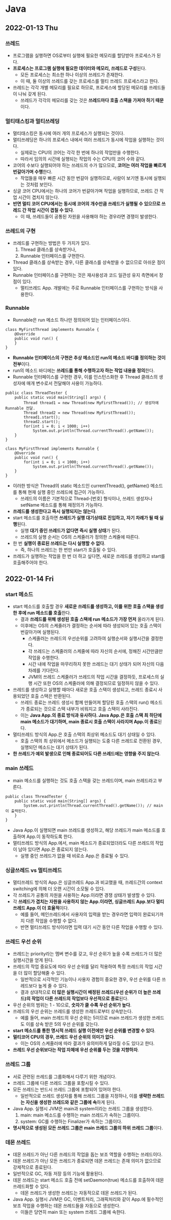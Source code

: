 # Java
## 2022-01-13 Thu

### 쓰레드
* 프로그램을 실행하면 OS로부터 실행에 필요한 메모리를 할당받아 프로세스가 된다.
* **프로세스는 프로그램 실행에 필요한 데이터와 메모리, 쓰레드로 구성**된다.
  * 모든 프로세스는 최소한 하나 이상의 쓰레드가 존재한다.
  * 이 때, 둘 이상의 쓰레드를 갖는 프로세스를 멀티 쓰레드 프로세스라고 한다.
* 쓰레드는 각각 개별 메모리를 필요로 하므로, 프로세스에 할당된 메모리를 쓰레드들이 나눠 갖게 된다.
  * 쓰레드가 각각의 메모리를 갖는 것은 **쓰레드마다 호출 스택을 가져야 하기 때문**이다.

### 멀티태스킹과 멀티쓰레딩
* 멀티태스킹은 동시에 여러 개의 프로세스가 실행되는 것이다.
* 멀티쓰레딩은 하나의 프로세스 내에서 여러 쓰레드가 동시에 작업을 실행하는 것이다.
  * 실제로는 CPU의 코어는 각각 한 번에 하나의 작업만을 수행한다.
  * 따라서 임의의 시간에 실행되는 작업의 수는 CPU의 코어 수와 같다.
* 코어의 수보다 실행되어야 하는 쓰레드의 수가 많으므로, **코어는 여러 작업을 빠르게 번갈아가며 수행**한다.
  * 작업들을 매우 빠른 시간 동안 번갈아 실행하므로, 사람이 보기엔 동시에 실행되는 것처럼 보인다.
* 싱글 코어 CPU에서는 하나의 코어가 번갈아가며 작업을 실행하므로, 쓰레드 간 작업 시간이 겹치지 않는다.
* **반면 멀티 코어 CPU에서는 동시에 코어의 개수만큼 쓰레드가 실행될 수 있으므로 쓰레드 간 작업 시간이 겹칠 수 있다**.
  * 이 때, 쓰레드들이 공통된 자원을 사용해야 하는 경우라면 경쟁이 발생한다.

### 쓰레드의 구현
* 쓰레드를 구현하는 방법은 두 가지가 있다.
  1. Thread 클래스를 상속받거나,
  2. Runnable 인터페이스를 구현한다.
* Thread 클래스를 상속받는 경우, 다른 클래스를 상속받을 수 없으므로 아쉬운 점이 있다.
* Runnable 인터페이스를 구현하는 것은 재사용성과 코드 일관성 유지 측면에서 장점이 있다.
  * 멀티쓰레드 App. 개발에는 주로 Runnable 인터페이스를 구현하는 방식을 사용한다.

### Runnable
* Runnable은 run 메소드 하나만 정의되어 있는 인터페이스이다.
```
class MyFirstThread implements Runnable {
    @Override
    public void run() {
    }
}
```
* **Runnable 인터페이스의 구현은 추상 메소드인 run의 메소드 바디를 정의하는 것이 전부**이다.
* run의 메소드 바디에는 **쓰레드를 통해 수행하고자 하는 작업 내용을 정의**한다.
* Runnable 인터페이스를 구현한 경우, 이를 인스턴스화한 후 Thread 클래스의 생성자에 매개 변수로서 전달해야 사용이 가능하다.
```
public class ThreadTester {
    public static void main(String[] args) {
        Thread thread1 = new Thread(new MyFirstThread()); // 생성자에 Runnable 전달.
        Thread thread2 = new Thread(new MyFirstThread());
        thread1.start();
        thread2.start();
        for(int i = 0; i < 1000; i++)
            System.out.println(Thread.currentThread().getName());
    }
}

class MyFirstThread implements Runnable {
    @Override
    public void run() {
        for(int i = 0; i < 1000; i++)
            System.out.println(Thread.currentThread().getName());
    }
}
```
* 이러한 방식은 Thread의 static 메소드인 currentThread(), getName() 메소드를 통해 현재 실행 중인 쓰레드에 접근이 가능하다.
  * 쓰레드의 이름은 기본적으로 Thread-[번호] 형식이나, 쓰레드 생성자나 setName 메소드를 통해 재정의가 가능하다.
* **쓰레드를 생성한다고 즉시 실행되지는 않는다**.
* start 메소드를 호출하면 **쓰레드가 실행 대기상태로 진입하고, 자기 차례가 될 때 실행**된다.
  * 실행 **대기 중인 쓰레드가 없다면 즉시 실행 상태**가 된다.
  * 쓰레드의 실행 순서는 OS의 스케쥴러가 정의한 스케쥴에 따른다.
* 한 번 **실행이 종료된 쓰레드는 다시 실행할 수 없다**.
  * 즉, 하나의 쓰레드는 한 번만 start가 호출될 수 있다.
* 쓰레드가 실행하는 작업을 한 번 더 하고 싶다면, 새로운 쓰레드를 생성하고 start를 호출해주어야 한다.

## 2022-01-14 Fri
### start 메소드
* start 메소드를 호출할 경우 **새로운 쓰레드를 생성하고, 이를 위한 호출 스택을 생성한 후에 run 메소드를 호출**한다.
  * 결과 **쓰레드를 위해 생성된 호출 스택에 run 메소드가 가장 먼저** 올라가게 된다.
  * 이후에는 OS의 스케줄러가 결정하는 순서에 따라 생성되어 있는 호출 스택이 번갈아가며 실행된다.
    * 스케줄러는 쓰레드의 우선순위를 고려하여 실행순서와 실행시간을 결정한다.
    * 각 쓰레드는 스케줄러의 스케줄에 따라 자신의 순서에, 정해진 시간만큼만 작업을 수행한다.
    * 시간 내에 작업을 마무리하지 못한 쓰레드는 대기 상태가 되어 자신의 다음 차례를 기다린다.
    * JVM의 쓰레드 스케줄러가 쓰레드의 작업 시간을 결정하듯, 프로세스의 실행 시간 또한 OS의 스케줄러에 의해 결정되므로 일정하지 않을 수 있다.
* 쓰레드를 생성하고 실행할 때마다 새로운 호출 스택이 생성되고, 쓰레드 종료시 사용되었던 호출 스택은 반환된다.
  * 쓰레드 종료는 쓰레드 생성시 함께 만들어져 할당된 호출 스택의 run() 메소드가 종료되는 것으로 스택 내부가 비워지고 호출 스택이 사라진다.
  * 이는 **Java App.의 종료 방식과 유사하다. Java App.은 호출 스택 최 하단에 main 메소드가 대기하며, main 종료시 호출 스택이 사라지며 App.이 종료**된다.
* 멀티쓰레드 방식의 App.은 호출 스택의 최상위 메소드도 대기 상태일 수 있다.
  * 호출 스택의 최 상위에서 메소드가 실행되는 도중 다른 쓰레드로 전환된 경우, 실행되던 메소드는 대기 상태가 된다.
* **한 쓰레드가 예외 발생으로 인해 종료되어도 다른 쓰레드에는 영향을 주지 않는다**.

### main 쓰레드
* main 메소드를 실행하는 것도 호출 스택을 갖는 쓰레드이며, main 쓰레드라고 부른다.
```
public class ThreadTester {
    public static void main(String[] args) {
        System.out.println(Thread.currentThread().getName()); // main이 출력된다.
    }
}
```
* Java App.이 실행되면 main 쓰레드를 생성하고, 해당 쓰레드가 main 메소드를 호출하며 App.이 동작하도록 한다.
* 멀티쓰레드 방식의 App.에서, main 메소드가 종료되었더라도 다른 쓰레드의 작업이 남아 있다면 App.은 종료되지 않는다.
  * 실행 중인 쓰레드가 없을 때 비로소 App.은 종료될 수 있다.

### 싱글쓰레드 vs 멀티쓰레드
* 멀티쓰레드 방식의 App.은 싱글쓰레드 App.과 비교했을 때, 쓰레드간의 context switching에 의해 더 오랜 시간이 소모될 수 있다.
* 각 쓰레드가 공통의 자원을 사용하는 App.이라면 경쟁 상태가 발생할 수 있다.
* 각 **쓰레드가 겹치는 자원을 사용하지 않는 App.이라면, 싱글쓰레드 App.보다 멀티쓰레드 App.이 더 효율적**이다.
  * 예를 들어, 메인쓰레드에서 사용자의 입력을 받는 경우라면 입력이 완료되기까지 다른 작업을 수행할 수 없다.
  * 반면 멀티쓰레드 방식이라면 입력 대기 시간 동안 다른 작업을 수행할 수 있다.

### 쓰레드 우선 순위
* 쓰레드는 priority라는 멤버 변수를 갖고, 우선 순위가 높을 수록 쓰레드가 더 많은 실행시간을 얻게 된다.
* 쓰레드의 작업 중요도에 따라 우선 순위를 달리 적용하여 특정 쓰레드의 작업 시간을 더 많이 할당해줄 수 있다.
  * 일반적으로 시각적인 기능이나 사용자 경험이 중요한 경우, 우선 순위를 다른 쓰레드보다 높게 줄 수 있다.
  * 결과 상대적으로 **더 많은 실행시간이 배정된 쓰레드(우선 순위가 더 높은 쓰레드)의 작업이 다른 쓰레드의 작업보다 우선적으로 종료**된다.
* 우선 순위의 범위는 1 - 10으로, **숫자가 클 수록 우선 순위가 높다**.
* 쓰레드의 우선 순위는 쓰레드를 생성한 쓰레드로부터 상속받는다.
  * 예를 들어, main 쓰레드의 우선 순위는 5이므로 main 쓰레드가 생성한 쓰레드도 이를 상속 받은 5의 우선 순위를 갖는다.
* **start 메소드를 통한 명시적 쓰레드 실행 이전에만 우선 순위를 변경할 수 있다**.
* **멀티코어 CPU의 경우, 쓰레드 우선 순위의 의미가 없다**.
  * 이는 OS의 스케줄러에 따라 결과가 유의미하게 달라질 수도 있다고 한다.
* **쓰레드 우선 순위보다는 작업 자체에 우선 순위를 두는 것을 지향하자**.

### 쓰레드 그룹
* 서로 관련된 쓰레드를 그룹화해서 다루기 위한 개념이다.
* 쓰레드 그룹에 다른 쓰레드 그룹을 포함시킬 수 있다.
* 모든 쓰레드는 반드시 쓰레드 그룹에 포함되어 있어야 한다.
  * 일반적으로 쓰레드 생성자를 통해 쓰레드 그룹을 지정하나, 이를 **생략한 쓰레드는 자신을 생성한 쓰레드와 같은 그룹에 속**하게 된다.
* Java App. 실행시 JVM은 main과 system이라는 쓰레드 그룹을 생성한다.
  1. main: main 메소드를 수행하는 main 쓰레드가 속하는 그룹이다.
  2. system: GC를 수행하는 Finalizer가 속하는 그룹이다.
* **명시적으로 생성된 모든 쓰레드 그룹은 main 쓰레드 그룹의 하위 쓰레드 그룹**이다.

### 데몬 쓰레드
* 데몬 쓰레드가 아닌 다른 쓰레드의 작업을 돕는 보조 역할을 수행하는 쓰레드이다.
* 데몬 쓰레드가 아닌 모든 쓰레드가 종료되면 데몬 쓰레드는 존재 의미가 없으므로 강제적으로 종료된다.
* 일반적으로 GC, 자동 저장 등의 기능에 활용된다.
* 데몬 쓰레드는 start 메소드 호출 전에 setDaemon(true) 메소드를 호출하여 데몬 쓰레드화할 수 있다.
  * 데몬 쓰레드가 생성한 쓰레드는 자동적으로 데몬 쓰레드가 된다.
* Java App. 실행시 JVM은 GC, 이벤트처리, 그래픽처리와 같이 App.에 필수적인 보조 작업을 수행하는 데몬 쓰레드들을 자동으로 생성한다.
  * 이들은 당연히 main 또는 system 쓰레드 그룹에 속한다.
